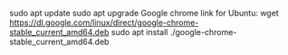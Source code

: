sudo apt update
sudo apt upgrade
Google chrome link for Ubuntu:
wget https://dl.google.com/linux/direct/google-chrome-stable_current_amd64.deb
sudo apt install ./google-chrome-stable_current_amd64.deb
